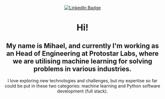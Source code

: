 <div id="header" align="center">
  <div id="badges">
  <a href="https://www.linkedin.com/in/mihael-%C5%A1panovi%C4%87-7608581b9">
      <img src="https://img.shields.io/badge/LinkedIn-blue?style=for-the-badge&logo=linkedin&logoColor=white" alt="LinkedIn Badge"/>
  </a>
  
  </div>
  <img src="https://komarev.com/ghpvc/?username=Mihae283&style=flat-square&color=blue" alt=""/>
  <h1>
  Hi!
  </h1>
  <h2> My name is Mihael, and currently I'm working as an Head of Engineering at Protostar Labs, where we are utilising machine learning for solving problems in various industries. </h2>
  

I love exploring new technologies and challenges, but my expertise so far could be put in these two categories: machine learning and Python software development (full stack).

  <br/>
  
 </div>

